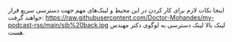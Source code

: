 اینجا نکات لازم برای کار کردن در این محیط و لینک‌های مهم جهت دسترسی سریع قرار خواهند گرفت:
https://raw.githubusercontent.com/Doctor-Mohandes/my-podcast-rss/main/sib%20back.jpg
لینک بالا لینک دسترسی به لوگوی دکتر مهندس هست. 
